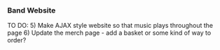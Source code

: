 ### Band Website 

TO DO:
5) Make AJAX style website so that music plays throughout the page
6) Update the merch page - add a basket or some kind of way to order?
